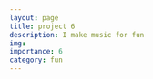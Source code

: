 ```yaml
---
layout: page
title: project 6
description: I make music for fun
img:
importance: 6
category: fun
---
```

